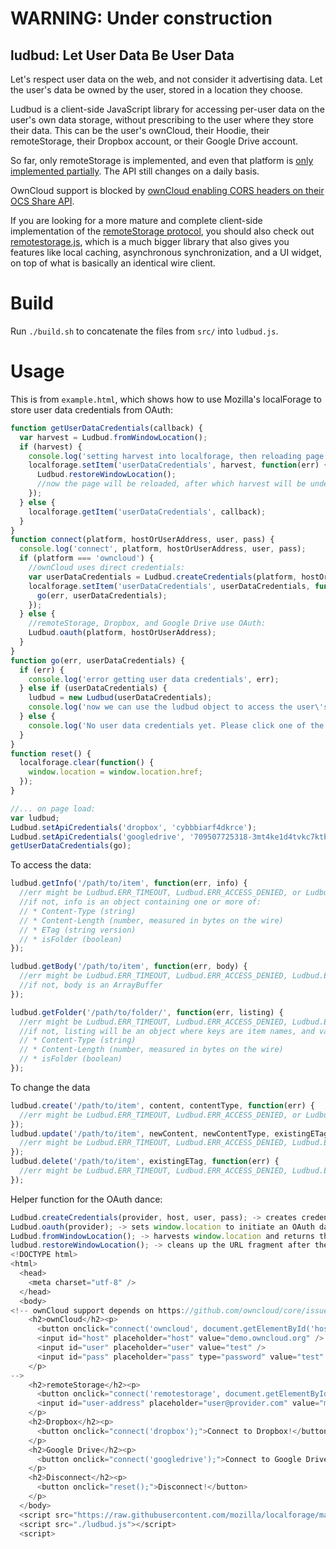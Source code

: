 # WARNING: Under construction

## ludbud: Let User Data Be User Data

Let's respect user data on the web, and not consider it advertising data. Let the user's data be owned by the user, stored in a location they choose.

Ludbud is a client-side JavaScript library for accessing per-user data on the user's own data storage, without prescribing to the user where they store their data. This can be the user's ownCloud, their Hoodie, their remoteStorage, their Dropbox account, or their Google Drive account.

So far, only remoteStorage is implemented, and even that platform is [only implemented partially](https://github.com/michielbdejong/ludbud/labels/remoteStorage). The API still changes on a daily basis.

OwnCloud support is blocked by [ownCloud enabling CORS headers on their OCS Share API](https://github.com/owncloud/core/issues/10415#issuecomment-76533629).

If you are looking for a more mature and complete client-side implementation of the [remoteStorage protocol](http://tools.ietf.org/html/draft-dejong-remotestorage-04), you should also check out [remotestorage.js](https://github.com/remotestorage/remotestorage.js), which is a much bigger library
that also gives you features like local caching, asynchronous synchronization, and a UI widget, on top of what is basically an identical wire client.

# Build

Run `./build.sh` to concatenate the files from `src/` into `ludbud.js`.

# Usage

This is from `example.html`, which shows how to use Mozilla's localForage to store user data credentials from OAuth:

````js
function getUserDataCredentials(callback) {
  var harvest = Ludbud.fromWindowLocation();
  if (harvest) {
    console.log('setting harvest into localforage, then reloading page', harvest);
    localforage.setItem('userDataCredentials', harvest, function(err) {
      Ludbud.restoreWindowLocation();
      //now the page will be reloaded, after which harvest will be undefined
    });
  } else {
    localforage.getItem('userDataCredentials', callback);
  }
}
function connect(platform, hostOrUserAddress, user, pass) {
  console.log('connect', platform, hostOrUserAddress, user, pass);
  if (platform === 'owncloud') {
    //ownCloud uses direct credentials:
    var userDataCredentials = Ludbud.createCredentials(platform, hostOrUserAddress, user, pass);
    localforage.setItem('userDataCredentials', userDataCredentials, function(err) {
      go(err, userDataCredentials);
    });
  } else {
    //remoteStorage, Dropbox, and Google Drive use OAuth:
    Ludbud.oauth(platform, hostOrUserAddress);
  }
}
function go(err, userDataCredentials) {
  if (err) {
    console.log('error getting user data credentials', err);
  } else if (userDataCredentials) {
    ludbud = new Ludbud(userDataCredentials);
    console.log('now we can use the ludbud object to access the user\'s data');
  } else {
    console.log('No user data credentials yet. Please click one of the buttons');
  }
}
function reset() {
  localforage.clear(function() {
    window.location = window.location.href;
  });
}

//... on page load:
var ludbud;
Ludbud.setApiCredentials('dropbox', 'cybbbiarf4dkrce');
Ludbud.setApiCredentials('googledrive', '709507725318-3mt4ke1d4tvkc7ktbjvru3csif4nsk67.apps.googleusercontent.com');
getUserDataCredentials(go);
````

To access the data:
````js
ludbud.getInfo('/path/to/item', function(err, info) {
  //err might be Ludbud.ERR_TIMEOUT, Ludbud.ERR_ACCESS_DENIED, or Ludbud.ERR_NOT_FOUND
  //if not, info is an object containing one or more of:
  // * Content-Type (string)
  // * Content-Length (number, measured in bytes on the wire)
  // * ETag (string version)
  // * isFolder (boolean)
});

ludbud.getBody('/path/to/item', function(err, body) {
  //err might be Ludbud.ERR_TIMEOUT, Ludbud.ERR_ACCESS_DENIED, Ludbud.ERR_NOT_FOUND, or Ludbud.ERR_IS_FOLDER
  //if not, body is an ArrayBuffer
});

ludbud.getFolder('/path/to/folder/', function(err, listing) {
  //err might be Ludbud.ERR_TIMEOUT, Ludbud.ERR_ACCESS_DENIED, Ludbud.ERR_NOT_FOUND, or Ludbud.ERR_NOT_A_FOLDER
  //if not, listing will be an object where keys are item names, and values are objects containing one or more of:
  // * Content-Type (string)
  // * Content-Length (number, measured in bytes on the wire)
  // * isFolder (boolean)
});
````

To change the data
````js
ludbud.create('/path/to/item', content, contentType, function(err) {
  //err might be Ludbud.ERR_TIMEOUT, Ludbud.ERR_ACCESS_DENIED, or Ludbud.ERR_IS_FOLDER
});
ludbud.update('/path/to/item', newContent, newContentType, existingETag, function(err) {
  //err might be Ludbud.ERR_TIMEOUT, Ludbud.ERR_ACCESS_DENIED, Ludbud.ERR_NOT_FOUND, or Ludbud.ERR_IS_FOLDER
});
ludbud.delete('/path/to/item', existingETag, function(err) {
  //err might be Ludbud.ERR_TIMEOUT, Ludbud.ERR_ACCESS_DENIED, Ludbud.ERR_NOT_FOUND, or Ludbud.ERR_IS_FOLDER
});
````

Helper function for the OAuth dance:
````js
Ludbud.createCredentials(provider, host, user, pass); -> creates credentials, use this one for the ownCloud platform
Ludbud.oauth(provider); -> sets window.location to initiate an OAuth dance, use this for remoteStorage, Dropbox, and Google Drive platforms
Ludbud.fromWindowLocation(); -> harvests window.location and returns the user data credentials
ludbud.restoreWindowLocation(); -> cleans up the URL fragment after the OAuth dance (triggers a page refresh)
<!DOCTYPE html>
<html>
  <head>
    <meta charset="utf-8" />
  </head>
  <body>
<!-- ownCloud support depends on https://github.com/owncloud/core/issues/10415#issuecomment-76533629
    <h2>ownCloud</h2><p>
      <button onclick="connect('owncloud', document.getElementById('host').value, document.getElementById('user').value, document.getElementById('pass').value);">Connect to your ownCloud:</button>
      <input id="host" placeholder="host" value="demo.owncloud.org" />
      <input id="user" placeholder="user" value="test" />
      <input id="pass" placeholder="pass" type="password" value="test" />
    </p>
-->
    <h2>remoteStorage</h2><p>
      <button onclick="connect('remotestorage', document.getElementById('user-address').value);">Connect to your remoteStorage:</button>
      <input id="user-address" placeholder="user@provider.com" value="michiel2@5apps.com" />
    </p>
    <h2>Dropbox</h2><p>
      <button onclick="connect('dropbox');">Connect to Dropbox!</button>
    </p>
    <h2>Google Drive</h2><p>
      <button onclick="connect('googledrive');">Connect to Google Drive!</button>
    </p>
    <h2>Disconnect</h2><p>
      <button onclick="reset();">Disconnect!</button>
    </p>
  </body>
  <script src="https://raw.githubusercontent.com/mozilla/localforage/master/dist/localforage.min.js"></script>
  <script src="./ludbud.js"></script>
  <script>
